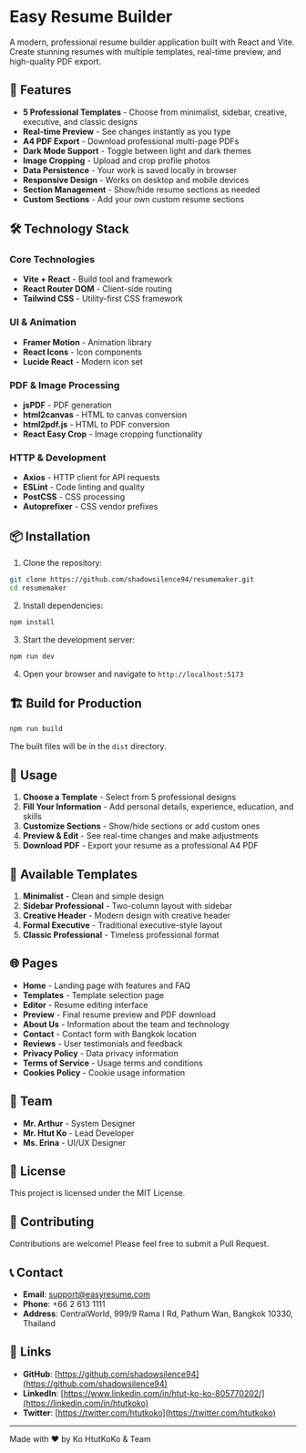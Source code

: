 # Easy Resume Builder

A modern, professional resume builder application built with React and Vite. Create stunning resumes with multiple templates, real-time preview, and high-quality PDF export.

## 🚀 Features

- **5 Professional Templates** - Choose from minimalist, sidebar, creative, executive, and classic designs
- **Real-time Preview** - See changes instantly as you type
- **A4 PDF Export** - Download professional multi-page PDFs
- **Dark Mode Support** - Toggle between light and dark themes
- **Image Cropping** - Upload and crop profile photos
- **Data Persistence** - Your work is saved locally in browser
- **Responsive Design** - Works on desktop and mobile devices
- **Section Management** - Show/hide resume sections as needed
- **Custom Sections** - Add your own custom resume sections

## 🛠️ Technology Stack

### Core Technologies
- **Vite + React** - Build tool and framework
- **React Router DOM** - Client-side routing
- **Tailwind CSS** - Utility-first CSS framework

### UI & Animation
- **Framer Motion** - Animation library
- **React Icons** - Icon components
- **Lucide React** - Modern icon set

### PDF & Image Processing
- **jsPDF** - PDF generation
- **html2canvas** - HTML to canvas conversion
- **html2pdf.js** - HTML to PDF conversion
- **React Easy Crop** - Image cropping functionality

### HTTP & Development
- **Axios** - HTTP client for API requests
- **ESLint** - Code linting and quality
- **PostCSS** - CSS processing
- **Autoprefixer** - CSS vendor prefixes

## 📦 Installation

1. Clone the repository:
```bash
git clone https://github.com/shadowsilence94/resumemaker.git
cd resumemaker
```

2. Install dependencies:
```bash
npm install
```

3. Start the development server:
```bash
npm run dev
```

4. Open your browser and navigate to `http://localhost:5173`

## 🏗️ Build for Production

```bash
npm run build
```

The built files will be in the `dist` directory.

## 📱 Usage

1. **Choose a Template** - Select from 5 professional designs
2. **Fill Your Information** - Add personal details, experience, education, and skills
3. **Customize Sections** - Show/hide sections or add custom ones
4. **Preview & Edit** - See real-time changes and make adjustments
5. **Download PDF** - Export your resume as a professional A4 PDF

## 🎨 Available Templates

1. **Minimalist** - Clean and simple design
2. **Sidebar Professional** - Two-column layout with sidebar
3. **Creative Header** - Modern design with creative header
4. **Formal Executive** - Traditional executive-style layout
5. **Classic Professional** - Timeless professional format

## 🌐 Pages

- **Home** - Landing page with features and FAQ
- **Templates** - Template selection page
- **Editor** - Resume editing interface
- **Preview** - Final resume preview and PDF download
- **About Us** - Information about the team and technology
- **Contact** - Contact form with Bangkok location
- **Reviews** - User testimonials and feedback
- **Privacy Policy** - Data privacy information
- **Terms of Service** - Usage terms and conditions
- **Cookies Policy** - Cookie usage information

## 👥 Team

- **Mr. Arthur** - System Designer
- **Mr. Htut Ko** - Lead Developer
- **Ms. Erina** - UI/UX Designer

## 📄 License

This project is licensed under the MIT License.

## 🤝 Contributing

Contributions are welcome! Please feel free to submit a Pull Request.

## 📞 Contact

- **Email**: support@easyresume.com
- **Phone**: +66 2 613 1111
- **Address**: CentralWorld, 999/9 Rama I Rd, Pathum Wan, Bangkok 10330, Thailand

## 🔗 Links

- **GitHub**: [https://github.com/shadowsilence94](https://github.com/shadowsilence94)
- **LinkedIn**: [https://www.linkedin.com/in/htut-ko-ko-805770202/](https://linkedin.com/in/htutkoko)
- **Twitter**: [https://twitter.com/htutkoko](https://twitter.com/htutkoko)

---

Made with ❤️ by Ko HtutKoKo & Team
